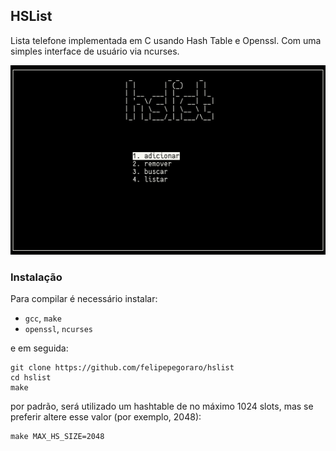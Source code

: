 ## HSList

Lista telefone implementada em C usando Hash Table e Openssl.
Com uma simples interface de usuário via ncurses.

![showcase](./showcase.png) 


### Instalação
Para compilar é necessário instalar:

- `gcc`, `make`
- `openssl`, `ncurses`

e em seguida:

```shell
git clone https://github.com/felipepegoraro/hslist
cd hslist
make
```

por padrão, será utilizado um hashtable de no máximo 1024 slots, mas se preferir altere esse valor (por exemplo, 2048):

```shell
make MAX_HS_SIZE=2048
```
